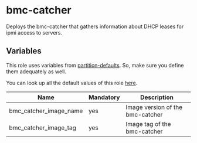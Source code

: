 # bmc-catcher

Deploys the bmc-catcher that gathers information about DHCP leases for ipmi access to servers.

## Variables

This role uses variables from [partition-defaults](/partition). So, make sure you define them adequately as well.

You can look up all the default values of this role [here](defaults/main.yaml).

| Name                   | Mandatory | Description                      |
| ---------------------- | --------- | -------------------------------- |
| bmc_catcher_image_name | yes       | Image version of the bmc-catcher |
| bmc_catcher_image_tag  | yes       | Image tag of the bmc-catcher     |
